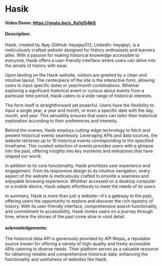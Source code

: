 # Hasik
#### Video Demo:  <https://youtu.be/s_Xg1g5i4kQ>
#### Description:
Hasik, created by Ajay (GitHub: heyajay312, LinkedIn: heyajay), is a meticulously crafted website designed for history enthusiasts and learners alike. With a passion for making historical knowledge accessible to everyone, Hasik offers a user-friendly interface where users can delve into the annals of history with ease.

Upon landing on the Hasik website, visitors are greeted by a clean and intuitive layout. The centerpiece of the site is the interactive form, allowing users to input specific dates or year/month combinations. Whether exploring a significant historical event or curious about events from a particular time period, Hasik caters to a wide range of historical interests.

The form itself is straightforward yet powerful. Users have the flexibility to input a single year, a year and month, or even a specific date with the day, month, and year. This versatility ensures that users can tailor their historical exploration according to their preferences and interests.

Behind the scenes, Hasik employs cutting-edge technology to fetch and present historical events seamlessly. Leveraging APIs and data sources, the website retrieves up to 10 historical events corresponding to the specified timeframe. This curated selection of events provides users with a glimpse into the past, offering insights into key moments and milestones that have shaped our world.

In addition to its core functionality, Hasik prioritizes user experience and engagement. From its responsive design to its intuitive navigation, every aspect of the website is meticulously crafted to provide a seamless and enjoyable browsing experience. Whether accessed on a desktop computer or a mobile device, Hasik adapts effortlessly to meet the needs of its users.

In summary, Hasik is more than just a website—it's a gateway to the past, offering users the opportunity to explore and discover the rich tapestry of history. With its user-friendly interface, comprehensive search functionality, and commitment to accessibility, Hasik invites users on a journey through time, where the stories of the past come alive in vivid detail.

#### acknowledgements:
The historical data API is generously provided by API Ninjas, a reputable source known for offering a variety of high-quality and freely accessible APIs catering to diverse needs. Their platform serves as a valuable resource for obtaining reliable and comprehensive historical data, enhancing the functionality and usefulness of websites like Hasik.
